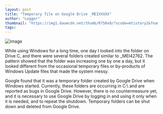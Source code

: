 ```yaml
---
layout: post
title: "Temporary file on Google Drive _MEIXXXXX"
author: "Logger"
thumbnail: "https://img1.daumcdn.net/thumb/R750x0/?scode=mtistory2&fname=https%3A%2F%2Ft1.daumcdn.net%2Fcfile%2Ftistory%2F246553355549BA6B1E"
tags: 
---
```



![image](https://t1.daumcdn.net/cfile/tistory/246553355549BA6B1E)

While using Windows for a long time, one day I looked into the folder on Drive C, and there were several folders created similar to _MEI42762. The pattern showed that the folder was increasing one by one a day, but it looked different from the occasional temporary files or by-products of Windows Update files that made the system messy.

Google found that it was a temporary folder created by Google Drive when Windows started. Currently, these folders are occurring in C:\ and are reported as bugs in Google Drive. However, there is no countermeasure yet, and it is necessary to use Google Drive by logging in and using it only when it is needed, and to repeat the shutdown. Temporary folders can be shut down and deleted from Google Drive.